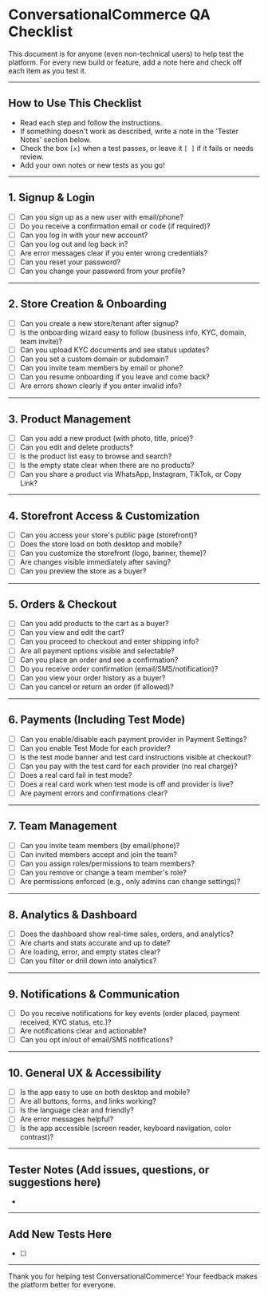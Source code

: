 # ConversationalCommerce QA Checklist

This document is for anyone (even non-technical users) to help test the platform. For every new build or feature, add a note here and check off each item as you test it.

---

## How to Use This Checklist
- Read each step and follow the instructions.
- If something doesn't work as described, write a note in the 'Tester Notes' section below.
- Check the box `[x]` when a test passes, or leave it `[ ]` if it fails or needs review.
- Add your own notes or new tests as you go!

---

## 1. Signup & Login
- [ ] Can you sign up as a new user with email/phone?
- [ ] Do you receive a confirmation email or code (if required)?
- [ ] Can you log in with your new account?
- [ ] Can you log out and log back in?
- [ ] Are error messages clear if you enter wrong credentials?
- [ ] Can you reset your password?
- [ ] Can you change your password from your profile?

---

## 2. Store Creation & Onboarding
- [ ] Can you create a new store/tenant after signup?
- [ ] Is the onboarding wizard easy to follow (business info, KYC, domain, team invite)?
- [ ] Can you upload KYC documents and see status updates?
- [ ] Can you set a custom domain or subdomain?
- [ ] Can you invite team members by email or phone?
- [ ] Can you resume onboarding if you leave and come back?
- [ ] Are errors shown clearly if you enter invalid info?

---

## 3. Product Management
- [ ] Can you add a new product (with photo, title, price)?
- [ ] Can you edit and delete products?
- [ ] Is the product list easy to browse and search?
- [ ] Is the empty state clear when there are no products?
- [ ] Can you share a product via WhatsApp, Instagram, TikTok, or Copy Link?

---

## 4. Storefront Access & Customization
- [ ] Can you access your store's public page (storefront)?
- [ ] Does the store load on both desktop and mobile?
- [ ] Can you customize the storefront (logo, banner, theme)?
- [ ] Are changes visible immediately after saving?
- [ ] Can you preview the store as a buyer?

---

## 5. Orders & Checkout
- [ ] Can you add products to the cart as a buyer?
- [ ] Can you view and edit the cart?
- [ ] Can you proceed to checkout and enter shipping info?
- [ ] Are all payment options visible and selectable?
- [ ] Can you place an order and see a confirmation?
- [ ] Do you receive order confirmation (email/SMS/notification)?
- [ ] Can you view your order history as a buyer?
- [ ] Can you cancel or return an order (if allowed)?

---

## 6. Payments (Including Test Mode)
- [ ] Can you enable/disable each payment provider in Payment Settings?
- [ ] Can you enable Test Mode for each provider?
- [ ] Is the test mode banner and test card instructions visible at checkout?
- [ ] Can you pay with the test card for each provider (no real charge)?
- [ ] Does a real card fail in test mode?
- [ ] Does a real card work when test mode is off and provider is live?
- [ ] Are payment errors and confirmations clear?

---

## 7. Team Management
- [ ] Can you invite team members (by email/phone)?
- [ ] Can invited members accept and join the team?
- [ ] Can you assign roles/permissions to team members?
- [ ] Can you remove or change a team member's role?
- [ ] Are permissions enforced (e.g., only admins can change settings)?

---

## 8. Analytics & Dashboard
- [ ] Does the dashboard show real-time sales, orders, and analytics?
- [ ] Are charts and stats accurate and up to date?
- [ ] Are loading, error, and empty states clear?
- [ ] Can you filter or drill down into analytics?

---

## 9. Notifications & Communication
- [ ] Do you receive notifications for key events (order placed, payment received, KYC status, etc.)?
- [ ] Are notifications clear and actionable?
- [ ] Can you opt in/out of email/SMS notifications?

---

## 10. General UX & Accessibility
- [ ] Is the app easy to use on both desktop and mobile?
- [ ] Are all buttons, forms, and links working?
- [ ] Is the language clear and friendly?
- [ ] Are error messages helpful?
- [ ] Is the app accessible (screen reader, keyboard navigation, color contrast)?

---

## Tester Notes (Add issues, questions, or suggestions here)
-

---

## Add New Tests Here
- [ ]

---

Thank you for helping test ConversationalCommerce! Your feedback makes the platform better for everyone.